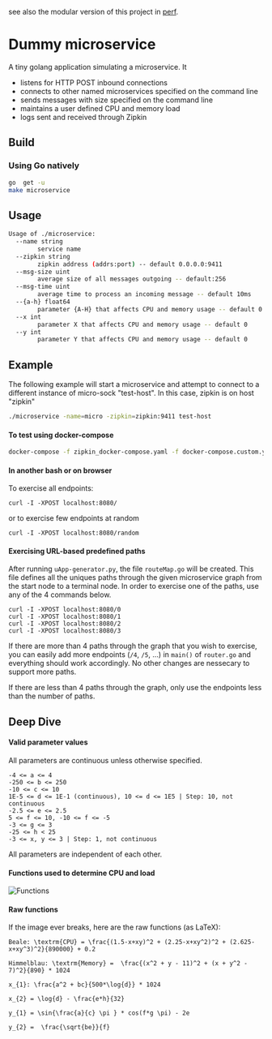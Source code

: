 see also the modular version of this project in
[perf](https://github.com/adalrsjr1/perf/).

# Dummy microservice

A tiny golang application simulating a microservice. It

- listens for HTTP POST inbound connections
- connects to other named microservices specified on the command line
- sends messages with size specified on the command line
- maintains a user defined CPU and memory load
- logs sent and received through Zipkin

## Build

### Using Go natively

```bash
go  get -u
make microservice
```

## Usage

```bash
Usage of ./microservice:
  --name string
        service name
  --zipkin string
        zipkin address (addrs:port) -- default 0.0.0.0:9411
  --msg-size uint
        average size of all messages outgoing -- default:256
  --msg-time uint
        average time to process an incoming message -- default 10ms
  --{a-h} float64
        parameter {A-H} that affects CPU and memory usage -- default 0
  --x int
        parameter X that affects CPU and memory usage -- default 0
  --y int
        parameter Y that affects CPU and memory usage -- default 0
```

## Example

The following example will start a microservice and attempt to connect to a different instance of micro-sock "test-host". In this case, zipkin is on host "zipkin"

```bash
./microservice -name=micro -zipkin=zipkin:9411 test-host
```

#### To test using docker-compose

```bash
docker-compose -f zipkin_docker-compose.yaml -f docker-compose.custom.yml up
```

#### In another bash or on browser

To exercise all endpoints:

```
curl -I -XPOST localhost:8080/
```
or to exercise few endpoints at random
```
curl -I -XPOST localhost:8080/random
```


#### Exercising URL-based predefined paths

After running `uApp-generator.py`, the file `routeMap.go` will be created. This file defines all the uniques paths through the given microservice graph from the start node to a terminal node. 
In order to exercise one of the paths, use any of the 4 commands below.

```
curl -I -XPOST localhost:8080/0
curl -I -XPOST localhost:8080/1
curl -I -XPOST localhost:8080/2
curl -I -XPOST localhost:8080/3
```

If there are more than 4 paths through the graph that you wish to exercise, you can easily add more endpoints (`/4`, `/5`, ...) in `main()` of `router.go` and everything should work accordingly.
No other changes are nessecary to support more paths.

If there are less than 4 paths through the graph, only use the endpoints less than the number of paths. 


## Deep Dive
#### Valid parameter values
All parameters are continuous unless otherwise specified.
```
-4 <= a <= 4
-250 <= b <= 250
-10 <= c <= 10
1E-5 <= d <= 1E-1 (continuous), 10 <= d <= 1E5 | Step: 10, not continuous
-2.5 <= e <= 2.5
5 <= f <= 10, -10 <= f <= -5
-3 <= g <= 3
-25 <= h < 25
-3 <= x, y <= 3 | Step: 1, not continuous
```
All parameters are independent of each other.

#### Functions used to determine CPU and load
![Functions](https://quicklatex.com/cache3/76/ql_be0aa52379850f1f5b576bc689a00e76_l3.png)

#### Raw functions
If the image ever breaks, here are the raw functions (as LaTeX):
```
Beale: \textrm{CPU} = \frac{(1.5-x+xy)^2 + (2.25-x+xy^2)^2 + (2.625-x+xy^3)^2}{890000} + 0.2

Himmelblau: \textrm{Memory} =  \frac{(x^2 + y - 11)^2 + (x + y^2 - 7)^2}{890} * 1024

x_{1}: \frac{a^2 + bc}{500*\log{d}} * 1024

x_{2} = \log{d} - \frac{e*h}{32}

y_{1} = \sin{\frac{a}{c} \pi } * cos(f*g \pi) - 2e

y_{2} =  \frac{\sqrt{be}}{f}
```

